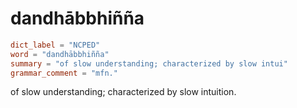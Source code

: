 # dandhābbhiñña

``` toml
dict_label = "NCPED"
word = "dandhābbhiñña"
summary = "of slow understanding; characterized by slow intui"
grammar_comment = "mfn."
```

of slow understanding; characterized by slow intuition.

